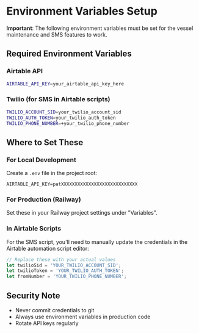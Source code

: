 # Environment Variables Setup

**Important**: The following environment variables must be set for the vessel maintenance and SMS features to work.

## Required Environment Variables

### Airtable API
```bash
AIRTABLE_API_KEY=your_airtable_api_key_here
```

### Twilio (for SMS in Airtable scripts)
```bash
TWILIO_ACCOUNT_SID=your_twilio_account_sid
TWILIO_AUTH_TOKEN=your_twilio_auth_token
TWILIO_PHONE_NUMBER=+your_twilio_phone_number
```

## Where to Set These

### For Local Development
Create a `.env` file in the project root:
```
AIRTABLE_API_KEY=patXXXXXXXXXXXXXXXXXXXXXXXXXXXX
```

### For Production (Railway)
Set these in your Railway project settings under "Variables".

### In Airtable Scripts
For the SMS script, you'll need to manually update the credentials in the Airtable automation script editor:
```javascript
// Replace these with your actual values
let twilioSid = 'YOUR_TWILIO_ACCOUNT_SID';
let twilioToken = 'YOUR_TWILIO_AUTH_TOKEN';
let fromNumber = 'YOUR_TWILIO_PHONE_NUMBER';
```

## Security Note
- Never commit credentials to git
- Always use environment variables in production code
- Rotate API keys regularly
